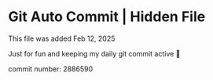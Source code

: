 # Git Auto Commit | Hidden File

This file was added Feb 12, 2025

Just for fun and keeping my daily git commit active 🤪

commit number: 2886590
